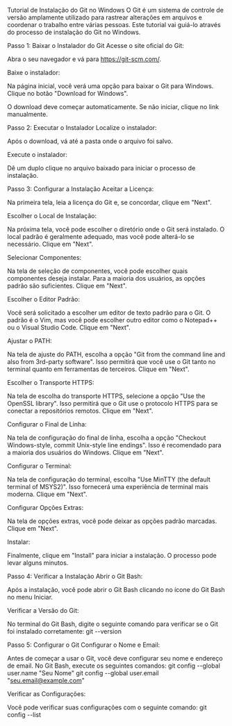 Tutorial de Instalação do Git no Windows
O Git é um sistema de controle de versão amplamente utilizado para rastrear alterações em arquivos e coordenar o trabalho entre várias pessoas. Este tutorial vai guiá-lo através do processo de instalação do Git no Windows.

Passo 1: Baixar o Instalador do Git
Acesse o site oficial do Git:

Abra o seu navegador e vá para https://git-scm.com/.

Baixe o instalador:

Na página inicial, você verá uma opção para baixar o Git para Windows. Clique no botão "Download for Windows".

O download deve começar automaticamente. Se não iniciar, clique no link manualmente.

Passo 2: Executar o Instalador
Localize o instalador:

Após o download, vá até a pasta onde o arquivo foi salvo.

Execute o instalador:

Dê um duplo clique no arquivo baixado para iniciar o processo de instalação.

Passo 3: Configurar a Instalação
Aceitar a Licença:

Na primeira tela, leia a licença do Git e, se concordar, clique em "Next".

Escolher o Local de Instalação:

Na próxima tela, você pode escolher o diretório onde o Git será instalado. O local padrão é geralmente adequado, mas você pode alterá-lo se necessário. Clique em "Next".

Selecionar Componentes:

Na tela de seleção de componentes, você pode escolher quais componentes deseja instalar. Para a maioria dos usuários, as opções padrão são suficientes. Clique em "Next".

Escolher o Editor Padrão:

Você será solicitado a escolher um editor de texto padrão para o Git. O padrão é o Vim, mas você pode escolher outro editor como o Notepad++ ou o Visual Studio Code. Clique em "Next".

Ajustar o PATH:

Na tela de ajuste do PATH, escolha a opção "Git from the command line and also from 3rd-party software". Isso permitirá que você use o Git tanto no terminal quanto em ferramentas de terceiros. Clique em "Next".

Escolher o Transporte HTTPS:

Na tela de escolha do transporte HTTPS, selecione a opção "Use the OpenSSL library". Isso permitirá que o Git use o protocolo HTTPS para se conectar a repositórios remotos. Clique em "Next".

Configurar o Final de Linha:

Na tela de configuração do final de linha, escolha a opção "Checkout Windows-style, commit Unix-style line endings". Isso é recomendado para a maioria dos usuários do Windows. Clique em "Next".

Configurar o Terminal:

Na tela de configuração do terminal, escolha "Use MinTTY (the default terminal of MSYS2)". Isso fornecerá uma experiência de terminal mais moderna. Clique em "Next".

Configurar Opções Extras:

Na tela de opções extras, você pode deixar as opções padrão marcadas. Clique em "Next".

Instalar:

Finalmente, clique em "Install" para iniciar a instalação. O processo pode levar alguns minutos.

Passo 4: Verificar a Instalação
Abrir o Git Bash:

Após a instalação, você pode abrir o Git Bash clicando no ícone do Git Bash no menu Iniciar.

Verificar a Versão do Git:

No terminal do Git Bash, digite o seguinte comando para verificar se o Git foi instalado corretamente: git --version

Passo 5: Configurar o Git
Configurar o Nome e Email:

Antes de começar a usar o Git, você deve configurar seu nome e endereço de email. No Git Bash, execute os seguintes comandos:
git config --global user.name "Seu Nome"
git config --global user.email "seu.email@example.com"

Verificar as Configurações:

Você pode verificar suas configurações com o seguinte comando: git config --list
